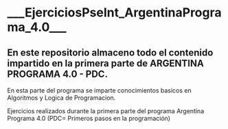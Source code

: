 <h1> ___EjerciciosPseInt_ArgentinaPrograma_4.0___ </h1>

<h2>En este repositorio almaceno todo el contenido impartido en la primera parte de ARGENTINA PROGRAMA 4.0 - PDC.</h2>

En esta parte del programa se imparte conocimientos basicos en Algoritmos y Logica de Programacion.

Ejercicios realizados durante la primera parte del programa Argentina Programa 4.0 (PDC= Primeros pasos en la programación)
